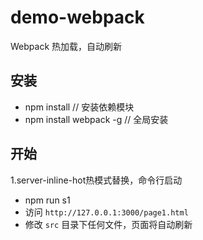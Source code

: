 # demo-webpack #

Webpack 热加载，自动刷新

## 安装 ##
- npm install // 安装依赖模块
- npm install webpack -g // 全局安装

## 开始 ##

1.server-inline-hot热模式替换，命令行启动

- npm run s1
- 访问 `http://127.0.0.1:3000/page1.html`
- 修改 `src` 目录下任何文件，页面将自动刷新